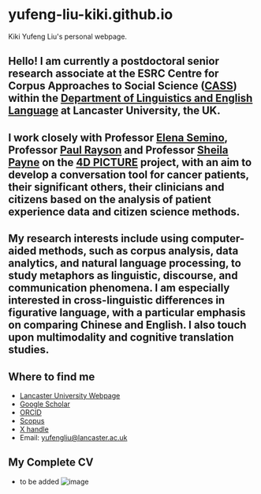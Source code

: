 # yufeng-liu-kiki.github.io
Kiki Yufeng Liu's personal webpage.
## Hello! I am currently a postdoctoral senior research associate at the ESRC Centre for Corpus Approaches to Social Science ([CASS](https://cass.lancs.ac.uk/)) within the [Department of Linguistics and English Language](https://www.lancaster.ac.uk/linguistics/) at Lancaster University, the UK.
## I work closely with Professor [Elena Semino](https://www.lancaster.ac.uk/linguistics/about/people/elena-semino), Professor [Paul Rayson](https://www.lancaster.ac.uk/security-lancaster/people/paul-rayson) and Professor [Sheila Payne](https://www.lancaster.ac.uk/health-and-medicine/about-us/people/sheila-payne) on the [4D PICTURE](https://4dpicture.eu/) project, with an aim to develop a conversation tool for cancer patients, their significant others, their clinicians and citizens based on the analysis of patient experience data and citizen science methods.

## My research interests include using computer-aided methods, such as corpus analysis, data analytics, and natural language processing, to study metaphors as linguistic, discourse, and communication phenomena. I am especially interested in cross-linguistic differences in figurative language, with a particular emphasis on comparing Chinese and English. I also touch upon multimodality and cognitive translation studies.

## Where to find me 
- [Lancaster University Webpage](https://www.lancaster.ac.uk/linguistics/about/people/yufeng-liu)
- [Google Scholar](https://scholar.google.com/citations?user=pRpljd4AAAAJ&hl=zh-CN)
- [ORCID](https://orcid.org/0000-0002-3423-664X)
- [Scopus](https://www.scopus.com/authid/detail.uri?authorId=57578141100)
- [X handle](https://x.com/_KikiLiu)
- Email: yufengliu@lancaster.ac.uk

## My Complete CV
- to be added
![image](https://github.com/user-attachments/assets/a3169fee-d43a-48ed-879e-53d0baf90bcb)
